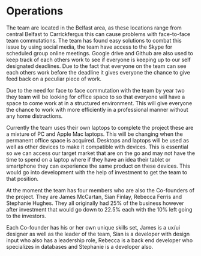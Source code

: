 Operations
=================
The team are located in the Belfast area, as these locations range from central Belfast to Carrickfergus this can cause problems with face-to-face team commutations. The team has found easy solutions to combat this issue by using social media, the team have access to the Skype for scheduled group online meetings. Google drive and Github are also used to keep track of each others work to see if everyone is keeping up to our self designated deadlines. Due to the fact that everyone on the team can see each others work before the deadline it gives everyone the chance to give feed back on a peculiar piece of work.

Due to the need for face to face commutation with the team by year two they team will be looking for office space to so that everyone will have a space to come work at in a structured environment. This will give everyone the chance to work with more efficiently in a professional manner without any home distractions.

Currently the team uses their own laptops to complete the project these are a mixture of PC and Apple Mac laptops. This will be changing when the permanent office space is acquired. Desktops and laptops will be used as well as other devices to make it compatible with devices. This is essential so we can access our target market that are on the go and may not have the time to spend on a laptop where if they have an idea their tablet or smartphone they can experience the same product on these devices. This would go into development with the help of investment to get the team to that position. 

At the moment the team has four members who are also the Co-founders of the project. They are James McCartan, Sian Finlay, Rebecca Ferris and Stephanie Hughes. They all originally had 25% of the business however after investment that would go down to 22.5% each with the 10% left going to the investors.

Each Co-founder has his or her own unique skills set, James is a ux/ui designer as well as the leader of the team, Sian is a developer with design input who also has a leadership role, Rebecca is a back end developer who specializes in databases and Stephanie is a developer also.
